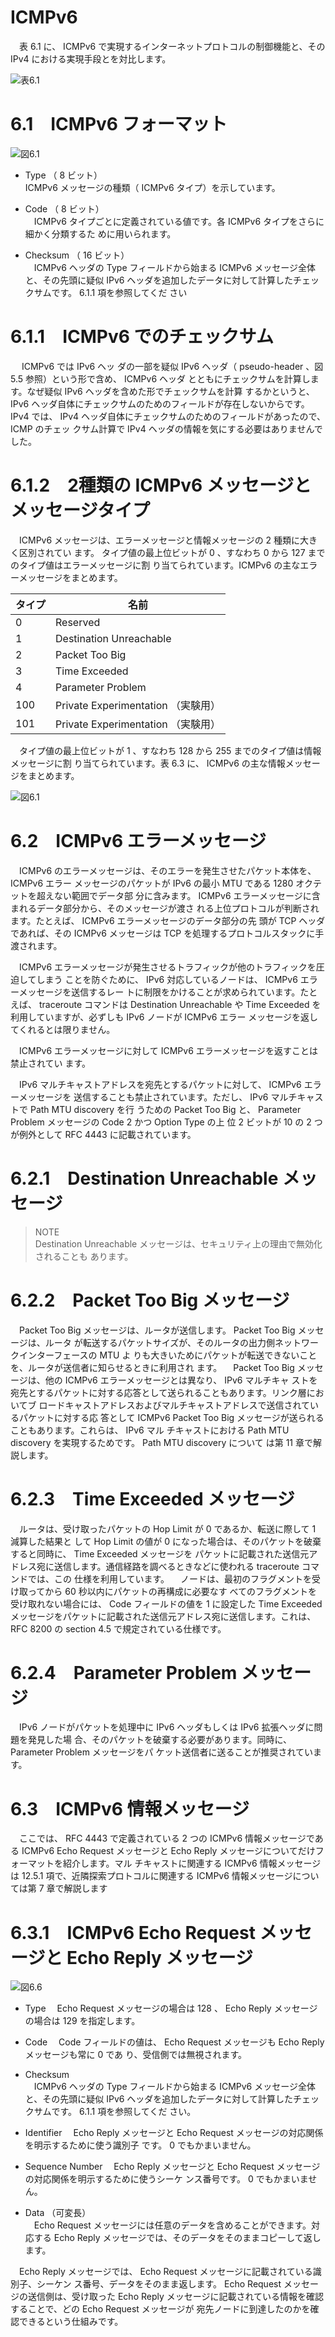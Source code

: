 # ICMPv6

　表 6.1 に、 ICMPv6 で実現するインターネットプロトコルの制御機能と、その IPv4 における実現手段とを対比します。

![表6.1](img/06_01.jpg)

# 6.1　ICMPv6 フォーマット

![図6.1](img/06_01_1.jpg)

* Type （ 8 ビット）  
ICMPv6 メッセージの種類（ ICMPv6 タイプ）を示しています。

* Code （ 8 ビット）  
　ICMPv6 タイプごとに定義されている値です。各 ICMPv6 タイプをさらに細かく分類するた
めに用いられます。

* Checksum （ 16 ビット）  
　ICMPv6 ヘッダの Type フィールドから始まる ICMPv6 メッセージ全体と、その先頭に疑似
IPv6 ヘッダを追加したデータに対して計算したチェックサムです。 6.1.1 項を参照してくだ
さい

# 6.1.1　ICMPv6 でのチェックサム

　 ICMPv6 では IPv6 ヘッ
ダの一部を疑似 IPv6 ヘッダ（ pseudo-header 、図 5.5 参照）という形で含め、 ICMPv6 ヘッダ
とともにチェックサムを計算します。なぜ疑似 IPv6 ヘッダを含めた形でチェックサムを計算
するかというと、 IPv6 ヘッダ自体にチェックサムのためのフィールドが存在しないからです。
IPv4 では、 IPv4 ヘッダ自体にチェックサムのためのフィールドがあったので、 ICMP のチェッ
クサム計算で IPv4 ヘッダの情報を気にする必要はありませんでした。

# 6.1.2　2種類の ICMPv6 メッセージとメッセージタイプ

　ICMPv6 メッセージは、エラーメッセージと情報メッセージの 2 種類に大きく区別されてい
ます。
タイプ値の最上位ビットが 0 、すなわち 0 から 127 までのタイプ値はエラーメッセージに割
り当てられています。ICMPv6 の主なエラーメッセージをまとめます。

| タイプ | 名前 |
| --- | --- |
| 0 | Reserved |
| 1 | Destination Unreachable |
| 2 | Packet Too Big |
| 3 | Time Exceeded |
| 4 | Parameter Problem |
| 100 | Private Experimentation （実験用） |
| 101 | Private Experimentation （実験用） |

　タイプ値の最上位ビットが 1 、すなわち 128 から 255 までのタイプ値は情報メッセージに割
り当てられています。表 6.3 に、 ICMPv6 の主な情報メッセージをまとめます。

![図6.1](img/06_03_1.jpg)

# 6.2　ICMPv6 エラーメッセージ

　ICMPv6 のエラーメッセージは、そのエラーを発生させたパケット本体を、 ICMPv6 エラー
メッセージのパケットが IPv6 の最小 MTU である 1280 オクテットを超えない範囲でデータ部
分に含みます。 ICMPv6 エラーメッセージに含まれるデータ部分から、そのメッセージが渡さ
れる上位プロトコルが判断されます。たとえば、 ICMPv6 エラーメッセージのデータ部分の先
頭が TCP ヘッダであれば、その ICMPv6 メッセージは TCP を処理するプロトコルスタックに手
渡されます。

　ICMPv6 エラーメッセージが発生させるトラフィックが他のトラフィックを圧迫してしまう
ことを防ぐために、 IPv6 対応しているノードは、 ICMPv6 エラーメッセージを送信するレー
トに制限をかけることが求められています。たとえば、 traceroute コマンドは Destination
Unreachable や Time Exceeded を利用していますが、必ずしも IPv6 ノードが ICMPv6 エラー
メッセージを返してくれるとは限りません。

　ICMPv6 エラーメッセージに対して ICMPv6 エラーメッセージを返すことは禁止されてい
ます。

　IPv6 マルチキャストアドレスを宛先とするパケットに対して、 ICMPv6 エラーメッセージを
送信することも禁止されています。ただし、 IPv6 マルチキャストで Path MTU discovery を行
うための Packet Too Big と、 Parameter Problem メッセージの Code 2 かつ Option Type の上
位 2 ビットが 10 の 2 つが例外として RFC 4443 に記載されています。

# 6.2.1　Destination Unreachable メッセージ

> NOTE  
> Destination Unreachable メッセージは、セキュリティ上の理由で無効化されることも
あります。

# 6.2.2　Packet Too Big メッセージ

　Packet Too Big メッセージは、ルータが送信します。 Packet Too Big メッセージは、ルータ
が転送するパケットサイズが、そのルータの出力側ネットワークインターフェースの MTU よ
りも大きいためにパケットが転送できないことを、ルータが送信者に知らせるときに利用され
ます。
　Packet Too Big メッセージは、他の ICMPv6 エラーメッセージとは異なり、 IPv6 マルチキャ
ストを宛先とするパケットに対する応答として送られることもあります。リンク層においてブ
ロードキャストアドレスおよびマルチキャストアドレスで送信されているパケットに対する応
答として ICMPv6 Packet Too Big メッセージが送られることもあります。これらは、 IPv6 マル
チキャストにおける Path MTU discovery を実現するためです。 Path MTU discovery について
は第 11 章で解説します。

# 6.2.3　Time Exceeded メッセージ

　ルータは、受け取ったパケットの Hop Limit が 0 であるか、転送に際して 1 減算した結果と
して Hop Limit の値が 0 になった場合は、そのパケットを破棄すると同時に、 Time Exceeded メッセージを
パケットに記載された送信元アドレス宛に送信します。通信経路を調べるときなどに使われる traceroute コマンドでは、この
仕様を利用しています。
　ノードは、最初のフラグメントを受け取ってから 60 秒以内にパケットの再構成に必要なす
べてのフラグメントを受け取れない場合には、 Code フィールドの値を 1 に設定した Time
Exceeded メッセージをパケットに記載された送信元アドレス宛に送信します。これは、 RFC
8200 の section 4.5 で規定されている仕様です。

# 6.2.4　Parameter Problem メッセージ

　IPv6 ノードがパケットを処理中に IPv6 ヘッダもしくは IPv6 拡張ヘッダに問題を発見した場
合、そのパケットを破棄する必要があります。同時に、 Parameter Problem メッセージをパ
ケット送信者に送ることが推奨されています。

# 6.3　ICMPv6 情報メッセージ

　ここでは、 RFC 4443 で定義されている 2 つの ICMPv6 情報メッセージである ICMPv6 Echo
Request メッセージと Echo Reply メッセージについてだけフォーマットを紹介します。マル
チキャストに関連する ICMPv6 情報メッセージは 12.5.1 項で、近隣探索プロトコルに関連する
ICMPv6 情報メッセージについては第 7 章で解説します

# 6.3.1　ICMPv6 Echo Request メッセージと Echo Reply メッセージ

![図6.6](img/06_06.jpg)

* Type
　Echo Request メッセージの場合は 128 、 Echo Reply メッセージの場合は 129 を指定します。

* Code
　Code フィールドの値は、 Echo Request メッセージも Echo Reply メッセージも常に 0 であ
り、受信側では無視されます。

* Checksum  
　ICMPv6 ヘッダの Type フィールドから始まる ICMPv6 メッセージ全体と、その先頭に疑似
IPv6 ヘッダを追加したデータに対して計算したチェックサムです。 6.1.1 項を参照してくだ
さい。

* Identifier
　Echo Reply メッセージと Echo Request メッセージの対応関係を明示するために使う識別子
です。 0 でもかまいません。

* Sequence Number
　Echo Reply メッセージと Echo Request メッセージの対応関係を明示するために使うシーケ
ンス番号です。 0 でもかまいません。

* Data （可変長）  
　Echo Request メッセージには任意のデータを含めることができます。対応する Echo Reply
メッセージでは、そのデータをそのままコピーして返します。

　Echo Reply メッセージでは、 Echo Request メッセージに記載されている識別子、シーケン
ス番号、データをそのまま返します。 Echo Request メッセージの送信側は、受け取った Echo
Reply メッセージに記載されている情報を確認することで、どの Echo Request メッセージが
宛先ノードに到達したのかを確認できるという仕組みです。

